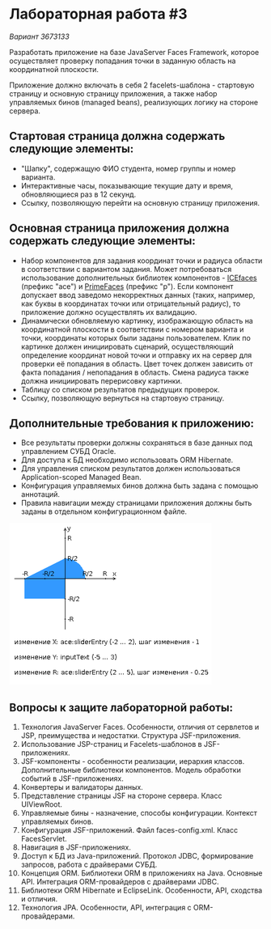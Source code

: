 # Лабораторная работа #3

_Вариант 3673133_

Разработать приложение на базе JavaServer Faces Framework, которое осуществляет проверку попадания точки в заданную область на координатной плоскости.

Приложение должно включать в себя 2 facelets-шаблона - стартовую страницу и основную страницу приложения, а также набор управляемых бинов (managed beans), реализующих логику на стороне сервера.

## Стартовая страница должна содержать следующие элементы:

* "Шапку", содержащую ФИО студента, номер группы и номер варианта.
* Интерактивные часы, показывающие текущие дату и время, обновляющиеся раз в 12 секунд.
* Ссылку, позволяющую перейти на основную страницу приложения.


## Основная страница приложения должна содержать следующие элементы:

* Набор компонентов для задания координат точки и радиуса области в соответствии с вариантом задания. Может потребоваться использование дополнительных библиотек компонентов - [ICEfaces](http://www.icesoft.org/java/projects/ICEfaces/overview.jsf) (префикс "ace") и [PrimeFaces](http://www.primefaces.org/) (префикс "p"). Если компонент допускает ввод заведомо некорректных данных (таких, например, как буквы в координатах точки или отрицательный радиус), то приложение должно осуществлять их валидацию.
* Динамически обновляемую картинку, изображающую область на координатной плоскости в соответствии с номером варианта и точки, координаты которых были заданы пользователем. Клик по картинке должен инициировать сценарий, осуществляющий определение координат новой точки и отправку их на сервер для проверки её попадания в область. Цвет точек должен зависить от факта попадания / непопадания в область. Смена радиуса также должна инициировать перерисовку картинки.
* Таблицу со списком результатов предыдущих проверок.
* Ссылку, позволяющую вернуться на стартовую страницу.

## Дополнительные требования к приложению:

* Все результаты проверки должны сохраняться в базе данных под управлением СУБД Oracle.
* Для доступа к БД необходимо использовать ORM Hibernate.
* Для управления списком результатов должен использоваться Application-scoped Managed Bean.
* Конфигурация управляемых бинов должна быть задана с помощью аннотаций.
* Правила навигации между страницами приложения должны быть заданы в отдельном конфигурационном файле.

![img.png](img.png)

## Вопросы к защите лабораторной работы:

1. Технология JavaServer Faces. Особенности, отличия от сервлетов и JSP, преимущества и недостатки. Структура JSF-приложения.
2. Использование JSP-страниц и Facelets-шаблонов в JSF-приложениях.
3. JSF-компоненты - особенности реализации, иерархия классов. Дополнительные библиотеки компонентов. Модель обработки событий в JSF-приложениях.
4. Конвертеры и валидаторы данных.
5. Представление страницы JSF на стороне сервера. Класс UIViewRoot.
6. Управляемые бины - назначение, способы конфигурации. Контекст управляемых бинов.
7. Конфигурация JSF-приложений. Файл faces-config.xml. Класс FacesServlet.
8. Навигация в JSF-приложениях.
9. Доступ к БД из Java-приложений. Протокол JDBC, формирование запросов, работа с драйверами СУБД.
10. Концепция ORM. Библиотеки ORM в приложениях на Java. Основные API. Интеграция ORM-провайдеров с драйверами JDBC.
11. Библиотеки ORM Hibernate и EclipseLink. Особенности, API, сходства и отличия.
12. Технология JPA. Особенности, API, интеграция с ORM-провайдерами.